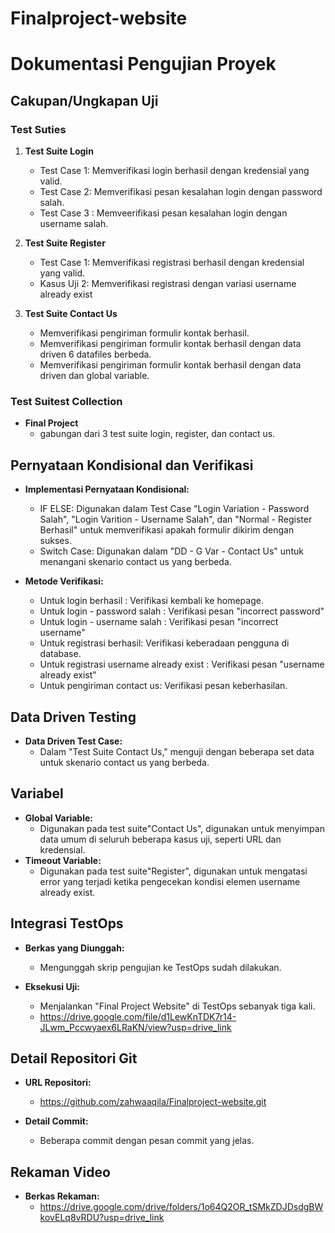 # Finalproject-website
# Dokumentasi Pengujian Proyek

## Cakupan/Ungkapan Uji

### Test Suties
1. **Test Suite Login**
    - Test Case 1: Memverifikasi login berhasil dengan kredensial yang valid.
    - Test Case 2: Memverifikasi pesan kesalahan login dengan password salah.
    - Test Case 3 : Memveerifikasi pesan kesalahan login dengan username salah.

2. **Test Suite Register**
    - Test Case 1: Memverifikasi registrasi berhasil dengan kredensial yang valid. 
    - Kasus Uji 2: Memverifikasi registrasi dengan variasi username already exist
    
3. **Test Suite Contact Us**
    - Memverifikasi pengiriman formulir kontak berhasil.
    - Memverifikasi pengiriman formulir kontak berhasil dengan data driven 6 datafiles berbeda.
    - Memverifikasi pengiriman formulir kontak berhasil dengan data driven dan global variable.
    
### Test Suitest Collection
- **Final Project**
  - gabungan dari 3 test suite login, register, dan contact us.

## Pernyataan Kondisional dan Verifikasi
- **Implementasi Pernyataan Kondisional:**
  - IF ELSE: Digunakan dalam Test Case "Login Variation - Password Salah", "Login Varition - Username Salah", dan "Normal - Register Berhasil" untuk memverifikasi apakah formulir dikirim dengan sukses.
  - Switch Case: Digunakan dalam "DD - G Var - Contact Us" untuk menangani skenario contact us yang berbeda.

- **Metode Verifikasi:**
  - Untuk login berhasil : Verifikasi kembali ke homepage. 
  - Untuk login - password salah : Verifikasi pesan "incorrect password"
  - Untuk login - username salah : Verifikasi pesan "incorrect username"
  - Untuk registrasi berhasil: Verifikasi keberadaan pengguna di database.
  - Untuk registrasi username already exist : Verifikasi pesan "username already exist"
  - Untuk pengiriman contact us: Verifikasi pesan keberhasilan.

## Data Driven Testing
- **Data Driven Test Case:**
  - Dalam "Test Suite Contact Us," menguji dengan beberapa set data untuk skenario contact us yang berbeda.

## Variabel
- **Global Variable:**
  - Digunakan pada test suite"Contact Us", digunakan untuk menyimpan data umum di seluruh beberapa kasus uji, seperti URL dan kredensial.
- **Timeout Variable:**
  - Digunakan pada test suite"Register", digunakan untuk mengatasi error yang terjadi ketika pengecekan kondisi elemen username already exist. 

## Integrasi TestOps
- **Berkas yang Diunggah:**
  - Mengunggah skrip pengujian ke TestOps sudah dilakukan.

- **Eksekusi Uji:**
  - Menjalankan "Final Project Website" di TestOps sebanyak tiga kali. 
  - https://drive.google.com/file/d1LewKnTDK7r14-JLwm_Pccwyaex6LRaKN/view?usp=drive_link

## Detail Repositori Git
- **URL Repositori:**
  - https://github.com/zahwaaqila/Finalproject-website.git

- **Detail Commit:**
  - Beberapa commit dengan pesan commit yang jelas.

## Rekaman Video
- **Berkas Rekaman:**
  - https://drive.google.com/drive/folders/1o64Q2OR_tSMkZDJDsdgBWkovELq8vRDU?usp=drive_link


